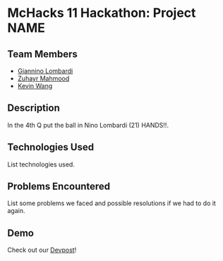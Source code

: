 # McHacks 11 Hackathon: Project NAME

## Team Members

- [Giannino Lombardi](https://github.com/ninolombardi)
- [Zuhayr Mahmood](https://github.com/zuhayrmahmood)
- [Kevin Wang](https://github.com/devkevw)

## Description

In the 4th Q put the ball in Nino Lombardi (21) HANDS!!.

## Technologies Used

List technologies used.

## Problems Encountered

List some problems we faced and possible resolutions if we had to do it again.

## Demo

Check out our [Devpost](https://devpost.com/software/#update-devpost-link)!
